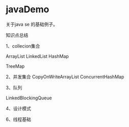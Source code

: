# javaDemo

关于java se 的基础例子。

知识点总结

1、collecion集合

ArrayList
LinkedList
HashMap

TreeMap

2、并发集合
CopyOnWriteArrayList
ConcurrentHashMap

3、队列

LinkedBlockingQueue


4、设计模式



6、线程基础




